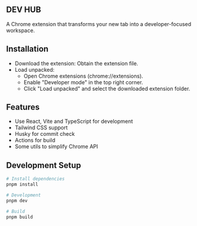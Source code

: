 ## DEV HUB
A Chrome extension that transforms your new tab into a developer-focused workspace.

## Installation
- Download the extension: Obtain the extension file.
- Load unpacked:
    - Open Chrome extensions (chrome://extensions).
    - Enable "Developer mode" in the top right corner.
    - Click "Load unpacked" and select the downloaded extension folder.

## Features

- Use React, Vite and TypeScript for development
- Tailwind CSS support
- Husky for commit check
- Actions for build
- Some utils to simplify Chrome API

## Development Setup

```bash
# Install dependencies
pnpm install

# Development
pnpm dev

# Build
pnpm build
```
